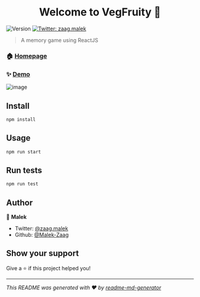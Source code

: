 <h1 align="center">Welcome to VegFruity 👋</h1>
<p>
  <img alt="Version" src="https://img.shields.io/badge/version-1.0-blue.svg?cacheSeconds=2592000" />
  <a href="https://twitter.com/ZaagMalek" target="_blank">
    <img alt="Twitter: zaag.malek" src="https://img.shields.io/twitter/follow/ZaagMalek.svg?style=social" />
  </a>
</p>

> A memory game using ReactJS

### 🏠 [Homepage](https://vegfruity.herokuapp.com/)

### ✨ [Demo](https://vegfruity.herokuapp.com/)
![image](https://user-images.githubusercontent.com/90960811/149935767-9e2133e3-e0b4-4c6e-96e2-6d6525d2fc61.png)


## Install

```sh
npm install 
```

## Usage

```sh
npm run start
```

## Run tests

```sh
npm run test
```

## Author

👤 **Malek**

* Twitter: [@zaag.malek](https://twitter.com/ZaagMalek)
* Github: [@Malek-Zaag](https://github.com/Malek-Zaag)

## Show your support

Give a ⭐️ if this project helped you!

***
_This README was generated with ❤️ by [readme-md-generator](https://github.com/kefranabg/readme-md-generator)_
